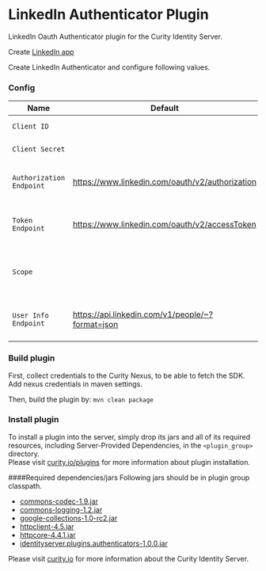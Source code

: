 # LinkedIn Authenticator Plugin #

LinkedIn Oauth Authenticator plugin for the Curity Identity Server.

Create [LinkedIn app](https://developer.linkedin.com/docs/oauth2) 

Create LinkedIn Authenticator and configure following values.

### Config 
Name                    |   Default                                               | Description
------------------------|  -------------------------------------------------------|  ------------------------------------------------------------
`Client ID`             |                                                         | Linkedin app client id
`Client Secret`         |                                                         | Linkedin app secret key
`Authorization Endpoint`| https://www.linkedin.com/oauth/v2/authorization         | URL to the LinkedIn authorization endpoint
`Token Endpoint`        | https://www.linkedin.com/oauth/v2/accessToken           | URL to the LinkedIn authorization endpoint
`Scope`                 |                                                         | A space-separated list of scopes to request from LinkedIn
`User Info Endpoint`    | https://api.linkedin.com/v1/people/~?format=json        | URL to the LinkedIn userinfo(profile) endpoint

### Build plugin
First, collect credentials to the Curity Nexus, to be able to fetch the SDK. Add nexus credentials in maven settings.

Then, build the plugin by:
`mvn clean package`

### Install plugin
To install a plugin into the server, simply drop its jars and all of its required resources, including Server-Provided Dependencies, in the `<plugin_group>` directory.    
Please visit [curity.io/plugins](https://support.curity.io/docs/latest/developer-guide/plugins/index.html#plugin-installation) for more information about plugin installation.

####Required dependencies/jars
Following jars should be in plugin group classpath.  

*  [commons-codec-1.9.jar](http://central.maven.org/maven2/commons-codec/commons-codec/1.9/commons-codec-1.9.jar)
*  [commons-logging-1.2.jar](http://central.maven.org/maven2/commons-logging/commons-logging/1.2/commons-logging-1.2.jar)
*  [google-collections-1.0-rc2.jar](http://central.maven.org/maven2/com/google/collections/google-collections/1.0-rc2/google-collections-1.0-rc2.jar)
*  [httpclient-4.5.jar](http://central.maven.org/maven2/org/apache/httpcomponents/httpclient/4.5/httpclient-4.5.jar)
*  [httpcore-4.4.1.jar](http://central.maven.org/maven2/org/apache/httpcomponents/httpcore/4.4.1/httpcore-4.4.1.jar)
*  [identityserver.plugins.authenticators-1.0.0.jar](https://github.com/curityio/authenticator-plugin)



Please visit [curity.io](https://curity.io/) for more information about the Curity Identity Server.
